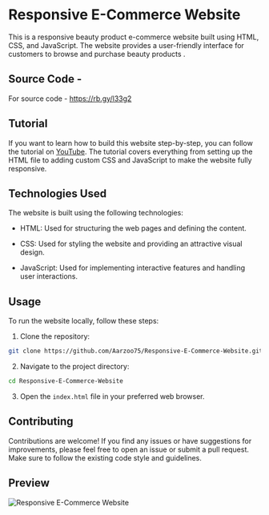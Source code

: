 # Responsive E-Commerce Website
This is a responsive beauty product e-commerce website built using HTML, CSS, and JavaScript. The website provides a user-friendly interface for customers to browse and purchase beauty products .

## Source Code - 
For source code - https://rb.gy/l33g2

## Tutorial
If you want to learn how to build this website step-by-step, you can follow the tutorial on [YouTube](https://youtu.be/Lr9KH1GpCt8). The tutorial covers everything from setting up the HTML file to adding custom CSS and JavaScript to make the website fully responsive.

## Technologies Used
The website is built using the following technologies:

* HTML: Used for structuring the web pages and defining the content.

* CSS: Used for styling the website and providing an attractive visual design.

* JavaScript: Used for implementing interactive features and handling user interactions.

## Usage
To run the website locally, follow these steps:
1. Clone the repository:
```bash
git clone https://github.com/Aarzoo75/Responsive-E-Commerce-Website.git
```
2. Navigate to the project directory:
```bash
cd Responsive-E-Commerce-Website
```
3. Open the `index.html` file in your preferred web browser.

## Contributing
Contributions are welcome! If you find any issues or have suggestions for improvements, please feel free to open an issue or submit a pull request. Make sure to follow the existing code style and guidelines.

## Preview
![Responsive E-Commerce Website](https://github.com/Aarzoo75/Responsive-E-Commerce-Website/assets/59678435/f8456f5c-7f53-475d-a5ca-e9a93243a4cd)
